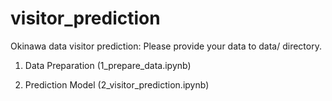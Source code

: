 # visitor_prediction
Okinawa data visitor prediction: Please provide your data to data/ directory.

1. Data Preparation (1_prepare_data.ipynb)

2. Prediction Model (2_visitor_prediction.ipynb)
